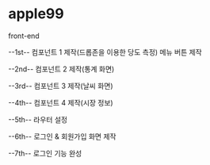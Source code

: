 # apple99
front-end

--1st--
컴포넌트 1 제작(드롭존을 이용한 당도 측정)
메뉴 버튼 제작

--2nd--
컴포넌트 2 제작(통계 화면)

--3rd--
컴포넌트 3 제작(날씨 화면)

--4th--
컴포넌트 4 제작(시장 정보)

--5th--
라우터 설정

--6th--
로그인 & 회원가입 화면 제작

--7th--
로그인 기능 완성